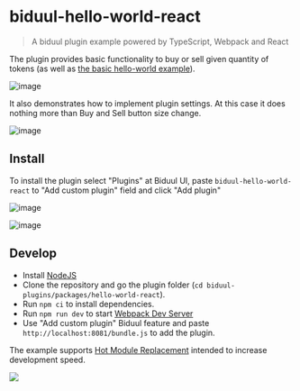 # biduul-hello-world-react

> A biduul plugin example powered by TypeScript, Webpack and React

The plugin provides basic functionality to buy or sell given quantity of tokens (as well as [the basic hello-world example](https://github.com/Letiliel/biduul-plugins/tree/main/packages/hello-world)).

![image](https://user-images.githubusercontent.com/1082083/126187782-2cbe78f2-9e8a-44e1-9c98-ddffc5264489.png)

It also demonstrates how to implement plugin settings. At this case it does nothing more than Buy and Sell button size change.

![image](https://user-images.githubusercontent.com/1082083/126191597-b27a1e1c-7b34-4988-8757-088322b39ae3.png)

## Install

To install the plugin select "Plugins" at Biduul UI, paste `biduul-hello-world-react` to "Add custom plugin" field and click "Add plugin"

![image](https://user-images.githubusercontent.com/1082083/126187942-01e20216-9a70-415b-a590-44f7cbdce8a8.png)

![image](https://user-images.githubusercontent.com/1082083/126188079-c3056b0e-fbd8-47b5-a324-184d6a5f9321.png)

## Develop

- Install [NodeJS](https://nodejs.org/en/)
- Clone the repository and go the plugin folder (`cd biduul-plugins/packages/hello-world-react`).
- Run `npm ci` to install dependencies.
- Run `npm run dev` to start [Webpack Dev Server](https://webpack.js.org/configuration/dev-server/)
- Use "Add custom plugin" Biduul feature and paste `http://localhost:8081/bundle.js` to add the plugin.

The example supports [Hot Module Replacement](https://webpack.js.org/concepts/hot-module-replacement/) intended to increase development speed.

![](https://raw.githubusercontent.com/Letiliel/biduul-plugins/main/.assets/hmr.gif)

